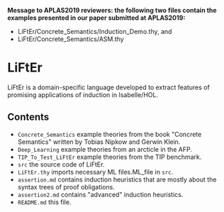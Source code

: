 **Message to APLAS2019 reviewers: the following two files contain the examples presented in our paper submitted at APLAS2019:**
- LiFtEr/Concrete_Semantics/Induction_Demo.thy, and
- LiFtEr/Concrete_Semantics/ASM.thy

# LiFtEr

LiFtEr is a domain-specific language developed to extract features of promising applications of induction in Isabelle/HOL.

## Contents
- `Concrete_Semantics`  example theories from the book "Concrete Semantics" written by Tobias Nipkow and Gerwin Klein.
- `Deep_Learning`       example theories from an arcticle in the AFP.
- `TIP_To_Test_LiFtEr`  example theories from the TIP benchmark.
- `src`                 the source code of LiFtEr.
- `LiFtEr.thy`          imports necessary ML files.ML_file in `src`.
- `assertion.md`        contains induction heuristics that are mostly about the syntax trees of proof obligations.
- `assertion2.md`       contains "advanced" induction heuristics.
- `README.md`           this file.

